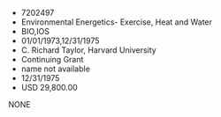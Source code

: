 * 7202497
* Environmental Energetics- Exercise, Heat and Water
* BIO,IOS
* 01/01/1973,12/31/1975
* C. Richard Taylor, Harvard University
* Continuing Grant
*   name not available
* 12/31/1975
* USD 29,800.00

NONE